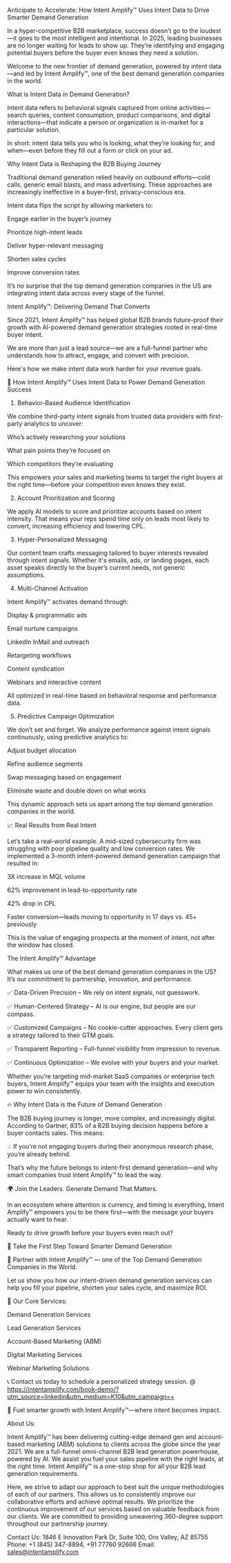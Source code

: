 Anticipate to Accelerate: How Intent Amplify™ Uses Intent Data to Drive Smarter Demand Generation

In a hyper-competitive B2B marketplace, success doesn’t go to the loudest—it goes to the most intelligent and intentional. In 2025, leading businesses are no longer waiting for leads to show up. They’re identifying and engaging potential buyers before the buyer even knows they need a solution.

Welcome to the new frontier of demand generation, powered by intent data—and led by Intent Amplify™, one of the best demand generation companies in the world.

What is Intent Data in Demand Generation?

Intent data refers to behavioral signals captured from online activities—search queries, content consumption, product comparisons, and digital interactions—that indicate a person or organization is in-market for a particular solution.

In short: intent data tells you who is looking, what they’re looking for, and when—even before they fill out a form or click on your ad.

Why Intent Data is Reshaping the B2B Buying Journey

Traditional demand generation relied heavily on outbound efforts—cold calls, generic email blasts, and mass advertising. These approaches are increasingly ineffective in a buyer-first, privacy-conscious era.

Intent data flips the script by allowing marketers to:

Engage earlier in the buyer’s journey

Prioritize high-intent leads

Deliver hyper-relevant messaging

Shorten sales cycles

Improve conversion rates

It’s no surprise that the top demand generation companies in the US are integrating intent data across every stage of the funnel.

Intent Amplify™: Delivering Demand That Converts

Since 2021, Intent Amplify™ has helped global B2B brands future-proof their growth with AI-powered demand generation strategies rooted in real-time buyer intent.

We are more than just a lead source—we are a full-funnel partner who understands how to attract, engage, and convert with precision.

Here's how we make intent data work harder for your revenue goals.

🚀 How Intent Amplify™ Uses Intent Data to Power Demand Generation Success

1. Behavior-Based Audience Identification

We combine third-party intent signals from trusted data providers with first-party analytics to uncover:

Who’s actively researching your solutions

What pain points they’re focused on

Which competitors they’re evaluating

This empowers your sales and marketing teams to target the right buyers at the right time—before your competition even knows they exist.

2. Account Prioritization and Scoring

We apply AI models to score and prioritize accounts based on intent intensity. That means your reps spend time only on leads most likely to convert, increasing efficiency and lowering CPL.

3. Hyper-Personalized Messaging

Our content team crafts messaging tailored to buyer interests revealed through intent signals. Whether it's emails, ads, or landing pages, each asset speaks directly to the buyer’s current needs, not generic assumptions.

4. Multi-Channel Activation

Intent Amplify™ activates demand through:

Display & programmatic ads

Email nurture campaigns

LinkedIn InMail and outreach

Retargeting workflows

Content syndication

Webinars and interactive content

All optimized in real-time based on behavioral response and performance data.

5. Predictive Campaign Optimization

We don’t set and forget. We analyze performance against intent signals continuously, using predictive analytics to:

Adjust budget allocation

Refine audience segments

Swap messaging based on engagement

Eliminate waste and double down on what works

This dynamic approach sets us apart among the top demand generation companies in the world.

📈 Real Results from Real Intent

Let’s take a real-world example. A mid-sized cybersecurity firm was struggling with poor pipeline quality and low conversion rates. We implemented a 3-month intent-powered demand generation campaign that resulted in:

3X increase in MQL volume

62% improvement in lead-to-opportunity rate

42% drop in CPL

Faster conversion—leads moving to opportunity in 17 days vs. 45+ previously

This is the value of engaging prospects at the moment of intent, not after the window has closed.

The Intent Amplify™ Advantage

What makes us one of the best demand generation companies in the US? It’s our commitment to partnership, innovation, and performance.

✅ Data-Driven Precision – We rely on intent signals, not guesswork.

✅ Human-Centered Strategy – AI is our engine, but people are our compass.

✅ Customized Campaigns – No cookie-cutter approaches. Every client gets a strategy tailored to their GTM goals.

✅ Transparent Reporting – Full-funnel visibility from impression to revenue.

✅ Continuous Optimization – We evolve with your buyers and your market.

Whether you’re targeting mid-market SaaS companies or enterprise tech buyers, Intent Amplify™ equips your team with the insights and execution power to win consistently.

🔥 Why Intent Data is the Future of Demand Generation

The B2B buying journey is longer, more complex, and increasingly digital. According to Gartner, 83% of a B2B buying decision happens before a buyer contacts sales. This means:

💡 If you’re not engaging buyers during their anonymous research phase, you’re already behind.

That’s why the future belongs to intent-first demand generation—and why smart companies trust Intent Amplify™ to lead the way.

🌍 Join the Leaders. Generate Demand That Matters.

In an ecosystem where attention is currency, and timing is everything, Intent Amplify™ empowers you to be there first—with the message your buyers actually want to hear.

Ready to drive growth before your buyers even reach out?

📣 Take the First Step Toward Smarter Demand Generation

🔗 Partner with Intent Amplify™ — one of the Top Demand Generation Companies in the World.

Let us show you how our intent-driven demand generation services can help you fill your pipeline, shorten your sales cycle, and maximize ROI.

💼 Our Core Services:

Demand Generation Services

Lead Generation Services

Account-Based Marketing (ABM)

Digital Marketing Services

Webinar Marketing Solutions

📞 Contact us today to schedule a personalized strategy session. @ https://intentamplify.com/book-demo/?utm_source=linkedin&utm_medium=K10&utm_campaign=+

🚀 Fuel smarter growth with Intent Amplify™—where intent becomes impact.

About Us:

Intent Amplify™ has been delivering cutting-edge demand gen and account-based marketing (ABM) solutions to clients across the globe since the year 2021. We are a full-funnel omni-channel B2B lead generation powerhouse, powered by AI. We assist you fuel your sales pipeline with the right leads, at the right time. Intent Amplify™ is a one-stop shop for all your B2B lead generation requirements.

Here, we strive to adapt our approach to best suit the unique methodologies of each of our partners. This allows us to consistently improve our collaborative efforts and achieve optimal results. We prioritize the continuous improvement of our services based on valuable feedback from our clients. We are committed to providing unwavering 360-degree support throughout our partnership journey.

Contact Us:
1846 E Innovation Park Dr,
Suite 100, Oro Valley, AZ 85755
Phone: +1 (845) 347-8894, +91 77760 92666
Email: sales@intentamplify.com
